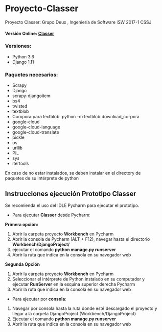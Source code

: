 # Proyecto-Classer
Proyecto Classer: Grupo Deux , Ingeniería de Software ISW 2017-1 CSSJ

#### Versión Online: [Classer](http://simoncm.pythonanywhere.com/)

### Versiones:

* Python 3.6
* Django 1.11

### Paquetes necesarios:

* Scrapy
* Django
* scrapy-djangoitem
* bs4
* twisted
* textblob
* Coropora para textblob: python -m textblob.download_corpora
* google-cloud
* google-cloud-language
* google-cloud-translate
* pickle
* os
* urllib
* PIL
* sys
* itertools



En caso de no estar instalados, se deben instalar en el directory de paquetes de su intérprete de python

## Instrucciones ejecución Prototipo Classer

Se recomienda el uso del IDLE Pycharm para ejecutar el prototipo.

* Para ejecutar **Classer** desde Pycharm:

**Primera opción:**

1. Abrir la carpeta proyecto **Workbench** en Pycharm
2. Abrir la consola de Pycharm (ALT + F12), navegar  hasta el directorio **Workbench/DjangoProject/**
3. ejecutar el comando **python manage.py runserver**
4. Abrir la ruta que indica en la consola en su navegador web

**Segunda Opción**
1. Abrir la carpeta proyecto **Workbench** en Pycharm
2. Seleccionar el intérprete de Python instalado en su computador y ejecutar **RunServer** en la esquina superior derecha
Pycharm
3. Abrir la ruta que indica en la consola en su navegador web


* Para ejecutar por **consola**:
1. Navegar por consola hasta la ruta donde esté descargado el proyecto y llegar a la carpeta DjangoProject
(Workbench/DjangoProject)
2. Ejecutar el comando **python manage.py runserver**
3. Abrir la ruta que indica en la consola en su navegador web
